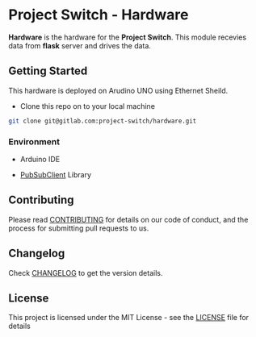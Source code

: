 # Project Switch - Hardware

__Hardware__ is the hardware for the __Project Switch__. This module recevies data from __flask__ server and drives the data.

## Getting Started

This hardware is deployed on Arudino UNO using Ethernet Sheild.

- Clone this repo on to your local machine

```bash
git clone git@gitlab.com:project-switch/hardware.git
```

### Environment

- Arduino IDE

- [PubSubClient](https://pubsubclient.knolleary.net/) Library

## Contributing

Please read [CONTRIBUTING](CONTRIBUTING.md) for details on our code of conduct, and the process for submitting pull requests to us.

## Changelog

Check [CHANGELOG](CHANGELOG.md) to get the version details.

## License

This project is licensed under the MIT License - see the [LICENSE](LICENSE) file for details
